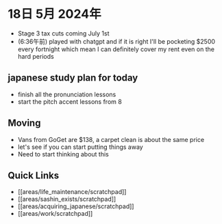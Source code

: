 # 18日 5月 2024年
- Stage 3 tax cuts coming July 1st
- (6:36午前) played with chatgpt and if it is right I'll be pocketing $2500 every fortnight which mean I can definitely cover my rent even on the hard periods


## japanese study plan for today
- finish all the pronunciation lessons
- start the pitch accent lessons from 8

## Moving 
- Vans from GoGet are $138, a carpet clean is about the same price
 - let's see if you can start putting things away
- Need to start thinking about this


## Quick Links
- [[areas/life_maintenance/scratchpad]]
- [[areas/sashin_exists/scratchpad]]
- [[areas/acquiring_japanese/scratchpad]]
- [[areas/work/scratchpad]]
